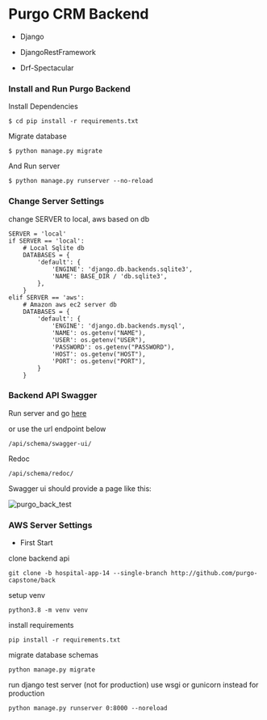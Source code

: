 # Purgo CRM Backend

- Django

- DjangoRestFramework

- Drf-Spectacular

### Install and Run Purgo Backend

Install Dependencies

```
$ cd pip install -r requirements.txt
```
Migrate database

```
$ python manage.py migrate
```

And Run server
```
$ python manage.py runserver --no-reload
```

### Change Server Settings

change SERVER to local, aws based on db 
```
SERVER = 'local'
if SERVER == 'local':
    # Local Sqlite db
    DATABASES = {
        'default': {
            'ENGINE': 'django.db.backends.sqlite3',
            'NAME': BASE_DIR / 'db.sqlite3',
        },
    }
elif SERVER == 'aws':
    # Amazon aws ec2 server db
    DATABASES = {
        'default': {
            'ENGINE': 'django.db.backends.mysql',
            'NAME': os.getenv("NAME"),
            'USER': os.getenv("USER"),
            'PASSWORD': os.getenv("PASSWORD"),
            'HOST': os.getenv("HOST"),
            'PORT': os.getenv("PORT"),
        }    
    }
```

### Backend API Swagger 
Run server and go [here](http://ec2-18-116-40-72.us-east-2.compute.amazonaws.com:8000/api/schema/swagger-ui/)

or use the url endpoint below
```
/api/schema/swagger-ui/
```
Redoc
```
/api/schema/redoc/
```
Swagger ui should provide a page like this:

![purgo_back_test](https://github.com/purgo-capstone/back/assets/64758800/17846878-9ad3-4b48-929c-039cc0e4c98b)


### AWS Server Settings
* First Start

clone backend api
```
git clone -b hospital-app-14 --single-branch http://github.com/purgo-capstone/back
```

setup venv
```
python3.8 -m venv venv
```

install requirements
```
pip install -r requirements.txt
```

migrate database schemas
```
python manage.py migrate
```

run django test server (not for production) use wsgi or gunicorn instead for production
```
python manage.py runserver 0:8000 --noreload 
```
